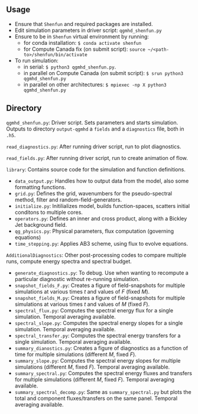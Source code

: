 ## Usage

- Ensure that `Shenfun` and required packages are installed.
- Edit simulation parameters in driver script: `qgmhd_shenfun.py`
- Ensure to be in `Shenfun` virtual environment by running:
  - for conda installation: `$ conda activate shenfun`
  - for Compute Canada fix (on submit script): `source ~/<path-to>/shenfun/bin/activate`
- To run simulation: 
  - in serial: `$ python3 qgmhd_shenfun.py`. 
  - in parallel on Compute Canada (on submit script): `$ srun python3 qgmhd_shenfun.py`
  - in parallel on other architectures: `$ mpiexec -np X python3 qgmhd_shenfun.py`

## Directory

`qgmhd_shenfun.py`: Driver script. Sets parameters and starts simulation. Outputs to directory `output-qgmhd` a `fields` and a `diagnostics` file, both in `.h5`.

`read_diagnostics.py`: After running driver script, run to plot diagnostics.

`read_fields.py`: After running driver script, run to create animation of flow.

`library`: Contains source code for the simulation and function definitions.

- `data_output.py`: Handles how to output data from the model, also some formatting functions.
- `grid.py`: Defines the grid, wavenumbers for the pseudo-spectral method, filter and random-field-generators.
- `initialize.py`: Initilializes model, builds function-spaces, scatters initial conditons to multiple cores.
- `operators.py`: Defines an inner and cross product, along with a Bickley Jet background field.
- `qg_physics.py`: Physical parameters, flux computation (governing equations)
- `time_stepping.py`: Applies AB3 scheme, using flux to evolve equations.

`AdditionalDiagnostics`: Other post-processing codes to compare multiple runs, compute energy spectra and spectral budget.

- `generate_diagnostics.py`: To debug. Use when wanting to recompute a particular diagnostic without re-running simulation.
- `snapshot_fields_F.py`: Creates a figure of field-snapshots for multiple simulations at various times $t$ and values of $F$ (fixed $M$).
- `snapshot_fields_M.py`: Creates a figure of field-snapshots for multiple simulations at various times $t$ and values of $M$ (fixed $F$).
- `spectral_flux.py`: Computes the spectral energy flux for a single simulation. Temporal averaging available.
- `spectral_slope.py`: Computes the spectral energy slopes for a single simulation. Temporal averaging available.
- `spectral_transfer.py`: Computes the spectral energy transfers for a single simulation. Temporal averaging available.
- `summary_dianostics.py`: Creates a figure of diagnostics as a function of time for multiple simulations (different $M$, fixed $F$).
- `summary_slope.py`: Computes the spectral energy slopes for multiple simulations (different $M$, fixed $F$). Temporal averaging available.
- `summary_spectral.py`: Computes the spectral energy fluxes and transfers for multiple simulations (different $M$, fixed $F$). Temporal averaging available.
- `summary_spectral_decomp.py`: Same as `summary_spectral.py` but plots the total and component fluxes/transfers on the same panel. Temporal averaging available.
